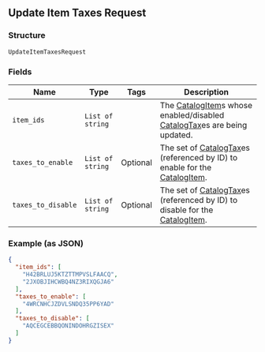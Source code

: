 ## Update Item Taxes Request

### Structure

`UpdateItemTaxesRequest`

### Fields

| Name | Type | Tags | Description |
|  --- | --- | --- | --- |
| `item_ids` | `List of string` |  | The [CatalogItem](#type-catalogitem)s whose enabled/disabled [CatalogTax](#type-catalogtax)es are being updated. |
| `taxes_to_enable` | `List of string` | Optional | The set of [CatalogTax](#type-catalogtax)es (referenced by ID) to enable for the [CatalogItem](#type-catalogitem). |
| `taxes_to_disable` | `List of string` | Optional | The set of [CatalogTax](#type-catalogtax)es (referenced by ID) to disable for the [CatalogItem](#type-catalogitem). |

### Example (as JSON)

```json
{
  "item_ids": [
    "H42BRLUJ5KTZTTMPVSLFAACQ",
    "2JXOBJIHCWBQ4NZ3RIXQGJA6"
  ],
  "taxes_to_enable": [
    "4WRCNHCJZDVLSNDQ35PP6YAD"
  ],
  "taxes_to_disable": [
    "AQCEGCEBBQONINDOHRGZISEX"
  ]
}
```

